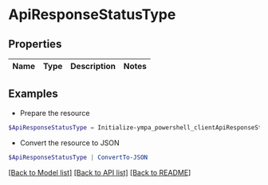 # ApiResponseStatusType
## Properties

Name | Type | Description | Notes
------------ | ------------- | ------------- | -------------

## Examples

- Prepare the resource
```powershell
$ApiResponseStatusType = Initialize-ympa_powershell_clientApiResponseStatusType 
```

- Convert the resource to JSON
```powershell
$ApiResponseStatusType | ConvertTo-JSON
```

[[Back to Model list]](../README.md#documentation-for-models) [[Back to API list]](../README.md#documentation-for-api-endpoints) [[Back to README]](../README.md)


